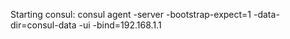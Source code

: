 Starting consul:
consul agent -server -bootstrap-expect=1 -data-dir=consul-data -ui -bind=192.168.1.1